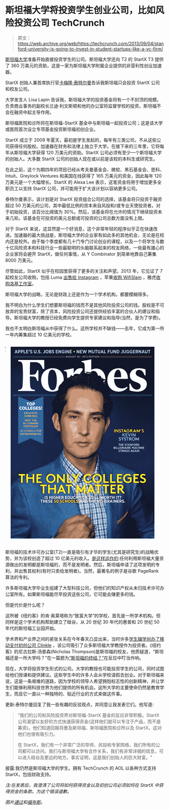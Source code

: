 # 斯坦福大学将投资学生创业公司，比如风险投资公司 TechCrunch

> 原文：<https://web.archive.org/web/https://techcrunch.com/2013/09/04/stanford-university-is-going-to-invest-in-student-startups-like-a-vc-firm/>

[斯坦福大学](https://web.archive.org/web/20221224181541/http://stanford.edu/)准备开始直接投资学生的公司。斯坦福大学还向 T2 的 StartX T3 提供了 360 万美元的资助，这是一家为斯坦福大学附属企业提供的非营利性创业加速器。

StartX 创始人兼首席执行官[卡梅隆·泰特尔曼](https://web.archive.org/web/20221224181541/http://startx.stanford.edu/staff)告诉我斯坦福只会投资 StartX 公司和校友公司。

大学发言人 Lisa Lapin 告诉我，斯坦福大学的投资基金将有一个不封顶的规模。负责商业事务的副校长兰迪·利文斯顿和他的办公室将监督学校的投资，斯坦福不会在融资中起主导作用。

斯坦福医院和诊所将在斯坦福-StartX 基金中与斯坦福一起投资公司；这是该大学或医院首次设立专项基金投资斯坦福初创企业。

StartX 成立于 2009 年夏天，最初是学生发起的，每年有三类公司，不从这些公司获得任何股权。加速器在财务和法律上独立于大学。在接下来的三年里，它将每年从斯坦福大学获得 120 万美元的资助。StartX 公司必须有至少一个斯坦福大学的创始人。大多数 StartX 公司的创始人现在或以前是该校的本科生或研究生。

在此之前，这个为期四年的项目已经从考夫曼基金会、微软、黑石基金会、思科、Intuit、Greylock Ventures 和美国在线获得了 165 万美元的资金，因此每年 120 万美元是一个大幅增长。StartX 的 Alexa Lee 表示，这笔资金将用于增加更多全职员工以支持 StartX 公司，并可能用于扩大该计划以容纳更多公司。

泰特尔曼表示，该计划是对 StartX 投资组合公司的选择，该基金将只投资于融资超过 50 万美元的公司，其中最低比例的资本来自风投和/或专业天使投资者。对于初始投资，该百分比阈值为 30%。然后，该基金将在允许的情况下继续投资未来几轮。该基金在可投资的美元总额或可投资的公司总数方面没有上限。

对于 StartX 来说，这显然是一个好消息，这个非常年轻的程序似乎正在快速改进。加速器的最大挑战是，斯坦福大学的企业家有如此多的其他机会，无论是在校内还是校外。由于每个季度都有几十门专门讨论创业的课程，以及一个将学生与数十亿风险资本和科技行业一些最聪明的头脑联系起来的校友网络，一些最有雄心的企业家将会避开 StartX，做任何事情，从 Y Combinator 到简单地靠自己筹集 8000 万美元。

尽管如此，StartX 似乎在校园里获得了更多的关注和声望。2013 年，它见证了 7 起校友公司收购，包括 Luma [出售给 Instagram](https://web.archive.org/web/20221224181541/https://techcrunch.com/2013/08/23/instagram-acquires-tech-and-team-of-video-sharing-app-luma-which-will-shut-down/) ，苹果[收购 WifiSlam](https://web.archive.org/web/20221224181541/https://techcrunch.com/2013/03/24/apple-acquires-indoor-gps-startup-wifislam-for-20m/) ，雅虎[收购洛基工作室](https://web.archive.org/web/20221224181541/https://techcrunch.com/2013/05/10/loki-studios-joins-yahoo/)。

斯坦福大学的战略，无论是财政上还是作为一个学术机构，都要模糊得多。

我不明白为什么学生们想要斯坦福的钱而不是其他风险投资公司的钱。股权是不可放弃的宝贵财富，除了资本，风险投资公司还提供经验丰富的合伙人的建议和指导。斯坦福大学的教授已经免费向学生提供专家建议和指导(当然，是为了学费)。

我也不太明白斯坦福从中获得了什么。这所学校并不缺钱——去年，它成为第一所一年内筹集超过 10 亿美元的学校。

![Forbes_cover-082012](img/7ab589498e007dcb035bb8ff5cfb39ee.png)

斯坦福的技术许可办公室(T2)一直是吸引有才华的学生(尤其是研究生)的战略优势，并为该校创造了超过 10 亿美元的收入。[是这样运作的](https://web.archive.org/web/20221224181541/http://peninsulapress.com/2011/02/25/heads-up-to-stanford-inventors-university-owns-the-rights-to-tech-created-there/):任何利用斯坦福大量资源做出的发明都是斯坦福的，而不是发明者。然后，斯坦福申请了这项发明的专利，并出售其权利(有时只卖给发明者)。当然，最著名的例子是谷歌 PageRank 算法的专利。

许多斯坦福大学毕业生组建了大型科技公司，但他们的知识产权从未归技术许可办公室所有。如果斯坦福能尽早投资这些公司，它可能会赚更多的钱。

但是代价是什么呢？

这所被《纽约客》的肯·奥莱塔称为“致富大学”的学校，首先是一所学术机构。但同样是这个学术机构帮助建立了硅谷，从 20 世纪 30 年代的惠普和 20 世纪 50 年代的斯坦福工业园开始。

学术界和产业界之间的紧张关系在今年春天凸显出来，当时许多[学生辍学创办了移动支付初创公司 Clinkle](https://web.archive.org/web/20221224181541/http://online.wsj.com/article/SB10001424127887324020504578396912443242512.html) ，该公司吸引了众多斯坦福大学教授作为投资者。《纽约客》的尼古拉斯·汤普森(Nicholas Thompson)是斯坦福的校友，他质疑道，“斯坦福还是一所大学吗？”在一篇题为[“斯坦福的终结？”](https://web.archive.org/web/20221224181541/http://www.newyorker.com/online/blogs/elements/2013/04/silicon-valley-start-ups-and-the-end-of-stanford.html)在反应中叮当作响。

现在，大学将投资学生形式的公司。大学的教授也可能投资学生的公司，同时试图给他们授课和提供建议。这些学生中的许多人会从学校请假去创业。对于斯坦福来说，这是一条艰难的道路，因为学校的领导人希望拥抱标志性的创新精神，并让学生们能够利用科技世界为他们提供的所有机会。这所大学的主要使命仍然是教育学生，而且它一直以一种独特的、贴近行业的方式来做这件事。

更新:泰特尔曼回复了我一些有趣的反驳观点，并同意让我发表它们。他写道:

> “我们的公司和风险投资界对斯坦福-StartX 基金的反应非常积极。StartX 公司渴望以友好的方式快速获得资金(这样他们就可以专注于产品，而不是筹资)。他们知道回报将惠及斯坦福、斯坦福医院和诊所以及 StartX，这对他们也很有吸引力。
> 
> 在 StartX，我们有一个非常广泛的导师、风投和专家网络，我们所有的公司都可以访问。我们与斯坦福大学有合作关系，我们有非常详细的信息，可以进入硅谷及更远的地方。事实证明，这是我们创始人的巨大财富。"

披露:我仍然是斯坦福大学的学生。拥有 TechCrunch 的 AOL 以各种方式支持 StartX，包括财政支持。

*注:在发表后，我澄清了公司将如何获得资金以及初创公司必须如何在 StartX 中获得资金的条款。为这个错误道歉。*

*图片[通过](https://web.archive.org/web/20221224181541/http://apm.stanford.edu/images/landing/individual.jpg)和[福布斯](https://web.archive.org/web/20221224181541/http://blogs-images.forbes.com/stevenbertoni/files/2012/08/Forbes_cover-082012.jpg)。*